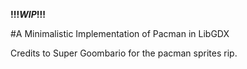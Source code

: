**!!!_WIP_!!!**

#A Minimalistic Implementation of Pacman in LibGDX

Credits to Super Goombario for the pacman sprites rip.
